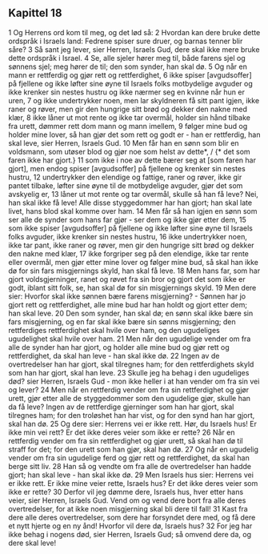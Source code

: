 ## Kapittel 18

1 Og Herrens ord kom til meg, og det lød så:
2 Hvordan kan dere bruke dette ordspråk i Israels land: Fedrene spiser sure druer, og barnas tenner blir såre?
3 Så sant jeg lever, sier Herren, Israels Gud, dere skal ikke mere bruke dette ordspråk i Israel.
4 Se, alle sjeler hører meg til, både farens sjel og sønnens sjel; meg hører de til; den som synder, han skal dø.
5 Og når en mann er rettferdig og gjør rett og rettferdighet,
6 ikke spiser [avgudsoffer] på fjellene og ikke løfter sine øyne til Israels folks motbydelige avguder og ikke krenker sin nestes hustru og ikke nærmer seg en kvinne når hun er uren,
7 og ikke undertrykker noen, men lar skyldneren få sitt pant igjen, ikke raner og røver, men gir den hungrige sitt brød og dekker den nakne med klær,
8 ikke låner ut mot rente og ikke tar overmål, holder sin hånd tilbake fra urett, dømmer rett dom mann og mann imellem,
9 følger mine bud og holder mine lover, så han gjør det som rett og godt er - han er rettferdig, han skal leve, sier Herren, Israels Gud.
10 Men får han en sønn som blir en voldsmann, som utøser blod og gjør noe som helst av dette*, / {* det som faren ikke har gjort.}
11 som ikke i noe av dette bærer seg at [som faren har gjort], men endog spiser [avgudsoffer] på fjellene og krenker sin nestes hustru,
12 undertrykker den elendige og fattige, raner og røver, ikke gir pantet tilbake, løfter sine øyne til de motbydelige avguder, gjør det som avskyelig er,
13 låner ut mot rente og tar overmål, skulle så han få leve? Nei, han skal ikke få leve! Alle disse styggedommer har han gjort; han skal late livet, hans blod skal komme over ham.
14 Men får så han igjen en sønn som ser alle de synder som hans far gjør - ser dem og ikke gjør etter dem,
15 som ikke spiser [avgudsoffer] på fjellene og ikke løfter sine øyne til Israels folks avguder, ikke krenker sin nestes hustru,
16 ikke undertrykker noen, ikke tar pant, ikke raner og røver, men gir den hungrige sitt brød og dekker den nakne med klær,
17 ikke forgriper seg på den elendige, ikke tar rente eller overmål, men gjør etter mine lover og følger mine bud, så skal han ikke dø for sin fars misgjernings skyld, han skal få leve.
18 Men hans far, som har gjort voldsgjerninger, ranet og røvet fra sin bror og gjort det som ikke er godt, iblant sitt folk, se, han skal dø for sin misgjernings skyld.
19 Men dere sier: Hvorfor skal ikke sønnen bære farens misgjerning? - Sønnen har jo gjort rett og rettferdighet, alle mine bud har han holdt og gjort etter dem; han skal leve.
20 Den som synder, han skal dø; en sønn skal ikke bære sin fars misgjerning, og en far skal ikke bære sin sønns misgjerning; den rettferdiges rettferdighet skal hvile over ham, og den ugudeliges ugudelighet skal hvile over ham.
21 Men når den ugudelige vender om fra alle de synder han har gjort, og holder alle mine bud og gjør rett og rettferdighet, da skal han leve - han skal ikke dø.
22 Ingen av de overtredelser han har gjort, skal tilregnes ham; for den rettferdighets skyld som han har gjort, skal han leve.
23 Skulle jeg ha behag i den ugudeliges død? sier Herren, Israels Gud - mon ikke heller i at han vender om fra sin vei og lever?
24 Men når en rettferdig vender om fra sin rettferdighet og gjør urett, gjør etter alle de styggedommer som den ugudelige gjør, skulle han da få leve? Ingen av de rettferdige gjerninger som han har gjort, skal tilregnes ham; for den troløshet han har vist, og for den synd han har gjort, skal han dø.
25 Og dere sier: Herrens vei er ikke rett. Hør, du Israels hus! Er ikke min vei rett? Er det ikke deres veier som ikke er rette?
26 Når en rettferdig vender om fra sin rettferdighet og gjør urett, så skal han dø til straff for det; for den urett som han gjør, skal han dø.
27 Og når en ugudelig vender om fra sin ugudelige ferd og gjør rett og rettferdighet, da skal han berge sitt liv.
28 Han så og vendte om fra alle de overtredelser han hadde gjort; han skal leve - han skal ikke dø.
29 Men Israels hus sier: Herrens vei er ikke rett. Er ikke mine veier rette, Israels hus? Er det ikke deres veier som ikke er rette?
30 Derfor vil jeg dømme dere, Israels hus, hver etter hans veier, sier Herren, Israels Gud. Vend om og vend dere bort fra alle deres overtredelser, for at ikke noen misgjerning skal bli dere til fall!
31 Kast fra dere alle deres overtredelser, som dere har forsyndet dere med, og få dere et nytt hjerte og en ny ånd! Hvorfor vil dere dø, Israels hus?
32 For jeg har ikke behag i nogens død, sier Herren, Israels Gud; så omvend dere da, og dere skal leve!
